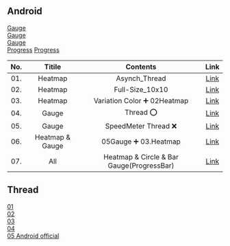 ## Android
[Gauge](https://github.com/anastr/SpeedView/wiki/0.-Get-Started)  
[Gauge](https://github.com/owl-93/Determinate-Progress-View)  
[Gauge](https://github.com/CodeAndMagic/GaugeView)  
[Progress](https://github.com/free-bots/TemperatureGauge)
[Progress](https://jaejong.tistory.com/3)  

|No.|Titile|Contents|Link|
|:---:|:---:|:---:|:---:|
|01.|Heatmap|Asynch_Thread|[Link](https://github.com/minchjung/Android/tree/master/23Heatmap_library01)|
|02.|Heatmap|Full-Size_10x10|[Link](https://github.com/minchjung/Android/tree/master/24Heatmap_library02)|
|03.|Heatmap|Variation Color ➕ 02Heatmap|[Link](https://github.com/minchjung/Android/tree/master/25Heatmap_library03)
|04.|Gauge| Thread :o:|[Link](https://github.com/minchjung/Android/tree/master/26Guage_library01)|
|05.|Gauge| SpeedMeter Thread :x:|[Link](https://github.com/minchjung/Android/tree/master/27Gauge_diffLibrary01)|
|06.|Heatmap & Gauge| 05Gauge ➕  03.Heatmap|[Link](https://github.com/minchjung/Android/tree/master/28Gauge_Heatmap02)|
|07.|All|Heatmap & Circle & Bar Gauge(ProgressBar)|[Link](https://github.com/minchjung/Android/tree/master/30Gauge_Circle_Bar3_Heatmap01/main)|  
## Thread 
[01](https://itmining.tistory.com/4)  
[02](https://itmining.tistory.com/5?category=640759)    
[03](https://jaejong.tistory.com/3)  
[04](https://developer.android.com/reference/android/os/AsyncTask)  
[05 Android official](https://developer.android.com/training/articles/perf-anr#anr)  

